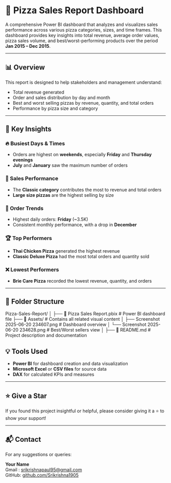 # 🍕 Pizza Sales Report Dashboard

A comprehensive Power BI dashboard that analyzes and visualizes sales performance across various pizza categories, sizes, and time frames. This dashboard provides key insights into total revenue, average order values, pizza sales volume, and best/worst-performing products over the period **Jan 2015 – Dec 2015**.

---

## 📊 Overview

This report is designed to help stakeholders and management understand:

- Total revenue generated
- Order and sales distribution by day and month
- Best and worst selling pizzas by revenue, quantity, and total orders
- Performance by pizza size and category

---

## 📌 Key Insights

### 🔥 Busiest Days & Times
- Orders are highest on **weekends**, especially **Friday** and **Thursday evenings**
- **July** and **January** saw the maximum number of orders

### 🍕 Sales Performance
- The **Classic category** contributes the most to revenue and total orders
- **Large size pizzas** are the highest selling by size

### 📅 Order Trends
- Highest daily orders: **Friday** (~3.5K)
- Consistent monthly performance, with a drop in **December**

### 🏆 Top Performers
- **Thai Chicken Pizza** generated the highest revenue
- **Classic Deluxe Pizza** had the most total orders and quantity sold

### ❌ Lowest Performers
- **Brie Care Pizza** recorded the lowest revenue, quantity, and orders

---

## 📂 Folder Structure

Pizza-Sales-Report/
│
├── 📄 Pizza Sales Report.pbix            # Power BI dashboard file
├── 📁 Assets/                            # Contains all related visual content
│   ├── Screenshot 2025-06-20 234607.png  # Dashboard overview
│   └── Screenshot 2025-06-20 234628.png  # Best/Worst sellers view
│
├── 📄 README.md                          # Project description and documentation



## 💡 Tools Used

- **Power BI** for dashboard creation and data visualization
- **Microsoft Excel** or **CSV files** for source data
- **DAX** for calculated KPIs and measures

---

## ⭐ Give a Star

If you found this project insightful or helpful, please consider giving it a ⭐ to show your support!

---

## 📬 Contact

For any suggestions or queries:

**Your Name**  
Gmail : srikrishnapaul95@gmail.com  
GitHub: [github.com/Srikrishna1905](https://github.com/Srikrishna1905)

